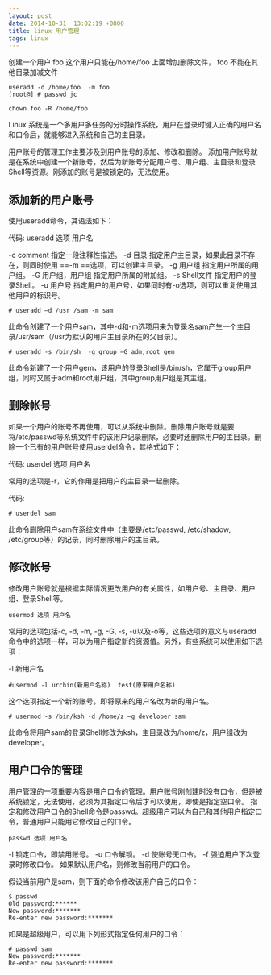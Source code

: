 ```yaml
---
layout: post
date: 2014-10-31  13:02:19 +0800
title: linux 用户管理
tags: linux
---
```


创建一个用户 foo 这个用户只能在/home/foo 上面增加删除文件， foo 不能在其他目录加减文件

    useradd -d /home/foo  -m foo
    [root@] # passwd jc

    chown foo -R /home/foo


Linux 系统是一个多用户多任务的分时操作系统，用户在登录时键入正确的用户名和口令后，就能够进入系统和自己的主目录。


用户账号的管理工作主要涉及到用户账号的添加、修改和删除。
添加用户账号就是在系统中创建一个新账号，然后为新账号分配用户号、用户组、主目录和登录Shell等资源。刚添加的账号是被锁定的，无法使用。

## 添加新的用户账号

使用useradd命令，其语法如下：

代码:
useradd 选项 用户名

-c comment 指定一段注释性描述。
-d 目录 指定用户主目录，如果此目录不存在，则同时使用 ==-m ==选项，可以创建主目录。
-g 用户组 指定用户所属的用户组。
-G 用户组，用户组 指定用户所属的附加组。
-s Shell文件 指定用户的登录Shell。
-u 用户号 指定用户的用户号，如果同时有-o选项，则可以重复使用其他用户的标识号。



    # useradd –d /usr /sam -m sam

此命令创建了一个用户sam，其中-d和-m选项用来为登录名sam产生一个主目录/usr/sam（/usr为默认的用户主目录所在的父目录）。


    # useradd -s /bin/sh  -g group –G adm,root gem

此命令新建了一个用户gem，该用户的登录Shell是/bin/sh，它属于group用户组，同时又属于adm和root用户组，其中group用户组是其主组。
 
## 删除帐号

如果一个用户的账号不再使用，可以从系统中删除。删除用户账号就是要将/etc/passwd等系统文件中的该用户记录删除，必要时还删除用户的主目录。删除一个已有的用户账号使用userdel命令，其格式如下：

代码:
userdel 选项 用户名

常用的选项是-r，它的作用是把用户的主目录一起删除。

代码:

    # userdel sam


此命令删除用户sam在系统文件中（主要是/etc/passwd, /etc/shadow, /etc/group等）的记录，同时删除用户的主目录。

## 修改帐号

修改用户账号就是根据实际情况更改用户的有关属性，如用户号、主目录、用户组、登录Shell等。


    usermod 选项 用户名


常用的选项包括-c, -d, -m, -g, -G, -s, -u以及-o等，这些选项的意义与useradd命令中的选项一样，可以为用户指定新的资源值。另外，有些系统可以使用如下选项：

-l 新用户名

    #usermod -l urchin(新用户名称)  test(原来用户名称) 

这个选项指定一个新的账号，即将原来的用户名改为新的用户名。



    # usermod -s /bin/ksh -d /home/z –g developer sam

此命令将用户sam的登录Shell修改为ksh，主目录改为/home/z，用户组改为developer。



## 用户口令的管理

用户管理的一项重要内容是用户口令的管理。用户账号刚创建时没有口令，但是被系统锁定，无法使用，必须为其指定口令后才可以使用，即使是指定空口令。
指定和修改用户口令的Shell命令是passwd。超级用户可以为自己和其他用户指定口令，普通用户只能用它修改自己的口令。


    passwd 选项 用户名


-l 锁定口令，即禁用账号。
-u 口令解锁。
-d 使账号无口令。
-f 强迫用户下次登录时修改口令。
如果默认用户名，则修改当前用户的口令。

假设当前用户是sam，则下面的命令修改该用户自己的口令：

    $ passwd
    Old password:******
    New password:*******
    Re-enter new password:*******


如果是超级用户，可以用下列形式指定任何用户的口令：

    # passwd sam
    New password:*******
    Re-enter new password:*******
